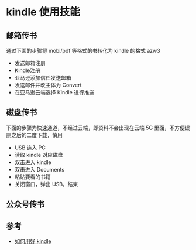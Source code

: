 # kindle 使用技能

## 邮箱传书

通过下面的步骤将 mobi/pdf 等格式的书转化为 kindle 的格式 azw3

- 发送邮箱注册
- Kindle注册
- 亚马逊添加信任发送邮箱
- 发送邮件并改主体为 Convert
- 在亚马逊云端选择 Kindle 进行推送

## 磁盘传书

下面的步骤为快速通道，不经过云端，即资料不会出现在云端 5G 里面，不方便误删之后的二度下载，慎用

- USB 连入 PC
- 读取 kindle 对应磁盘
- 双击进入 kindle
- 双击进入 Documents
- 粘贴要看的书籍
- 关闭窗口，弹出 USB，结束

## 公众号传书

## 参考

- [如何用好 kindle](https://www.zhihu.com/question/21158269)